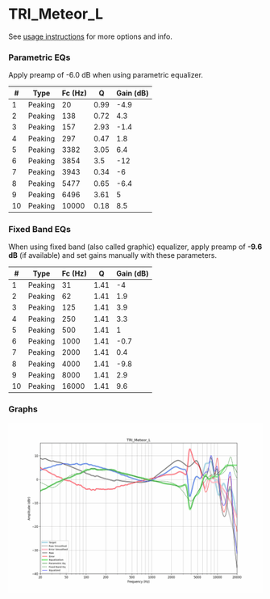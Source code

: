 # TRI_Meteor_L
See [usage instructions](https://github.com/jaakkopasanen/AutoEq#usage) for more options and info.

### Parametric EQs
Apply preamp of -6.0 dB when using parametric equalizer.

|   # | Type    |   Fc (Hz) |    Q |   Gain (dB) |
|-----|---------|-----------|------|-------------|
|   1 | Peaking |        20 | 0.99 |        -4.9 |
|   2 | Peaking |       138 | 0.72 |         4.3 |
|   3 | Peaking |       157 | 2.93 |        -1.4 |
|   4 | Peaking |       297 | 0.47 |         1.8 |
|   5 | Peaking |      3382 | 3.05 |         6.4 |
|   6 | Peaking |      3854 | 3.5  |       -12   |
|   7 | Peaking |      3943 | 0.34 |        -6   |
|   8 | Peaking |      5477 | 0.65 |        -6.4 |
|   9 | Peaking |      6496 | 3.61 |         5   |
|  10 | Peaking |     10000 | 0.18 |         8.5 |

### Fixed Band EQs
When using fixed band (also called graphic) equalizer, apply preamp of **-9.6 dB** (if available) and set gains manually with these parameters.

|   # | Type    |   Fc (Hz) |    Q |   Gain (dB) |
|-----|---------|-----------|------|-------------|
|   1 | Peaking |        31 | 1.41 |        -4   |
|   2 | Peaking |        62 | 1.41 |         1.9 |
|   3 | Peaking |       125 | 1.41 |         3.9 |
|   4 | Peaking |       250 | 1.41 |         3.3 |
|   5 | Peaking |       500 | 1.41 |         1   |
|   6 | Peaking |      1000 | 1.41 |        -0.7 |
|   7 | Peaking |      2000 | 1.41 |         0.4 |
|   8 | Peaking |      4000 | 1.41 |        -9.8 |
|   9 | Peaking |      8000 | 1.41 |         2.9 |
|  10 | Peaking |     16000 | 1.41 |         9.6 |

### Graphs
![](./TRI_Meteor_L.png)
